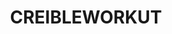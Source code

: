 ---
ee_id: '4485'
site: '1'
type: '2'
url: 2019-048-creibleworkut
title: CREIBLEWORKUT
year: '2019'
display_year: '2019'
medium: IQDemy Premium UV ink on IKEA LINNMON table tops
dims: 118 x 59
pitch: ''
ps: ''
live_url: ''
related: ''
youtube: ''
related_code: ''
imgs: creibleworkut-2019-048-db---LGoM.jpg
subheading: ''
download: ''
add_credit: ''
commission: ''
layout: things-i-made
---